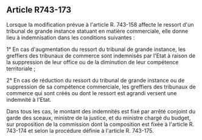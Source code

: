Article R743-173
----
Lorsque la modification prévue à l'article R. 743-158 affecte le ressort d'un
tribunal de grande instance statuant en matière commerciale, elle donne lieu à
indemnisation dans les conditions suivantes :

1° En cas d'augmentation du ressort du tribunal de grande instance, les
greffiers des tribunaux de commerce sont indemnisés par l'Etat à raison de la
suppression de leur office ou de la diminution de leur compétence territoriale ;

2° En cas de réduction du ressort du tribunal de grande instance ou de
suppression de sa compétence commerciale, les greffiers des tribunaux de
commerce qui sont créés ou dont le ressort est agrandi versent une indemnité à
l'Etat.

Dans tous les cas, le montant des indemnités est fixé par arrêté conjoint du
garde des sceaux, ministre de la justice, et du ministre chargé du budget, sur
proposition de la commission dont la composition est fixée à l'article R.
743-174 et selon la procédure définie à l'article R. 743-175.
